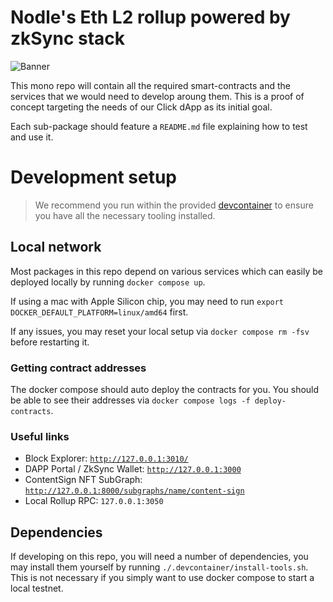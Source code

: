 # Nodle's Eth L2 rollup powered by zkSync stack
![Banner](https://github.com/NodleCode/rollup/assets/10683430/b50803ff-41d1-4faa-99eb-72c9eeaf3194)

This mono repo will contain all the required smart-contracts and the services that we would need to develop aroung them. This is a proof of concept targeting the needs of our Click dApp as its initial goal.

Each sub-package should feature a `README.md` file explaining how to test and use it.

# Development setup
> We recommend you run within the provided [devcontainer](https://code.visualstudio.com/remote/advancedcontainers/overview) to ensure you have all the necessary tooling installed.

## Local network
Most packages in this repo depend on various services which can easily be deployed locally by running `docker compose up`.

If using a mac with Apple Silicon chip, you may need to run `export DOCKER_DEFAULT_PLATFORM=linux/amd64` first.

If any issues, you may reset your local setup via `docker compose rm -fsv` before restarting it.

### Getting contract addresses
The docker compose should auto deploy the contracts for you. You should be able to see their addresses via `docker compose logs -f deploy-contracts`.

### Useful links
- Block Explorer: [`http://127.0.0.1:3010/`](http://127.0.0.1:3010/)
- DAPP Portal / ZkSync Wallet: [`http://127.0.0.1:3000`](http://127.0.0.1:3000)
- ContentSign NFT SubGraph: [`http://127.0.0.1:8000/subgraphs/name/content-sign`](http://127.0.0.1:8000/subgraphs/name/content-sign)
- Local Rollup RPC: `127.0.0.1:3050`

## Dependencies
If developing on this repo, you will need a number of dependencies, you may install them yourself by running `./.devcontainer/install-tools.sh`. This is not necessary if you simply want to use docker compose to start a local testnet.
